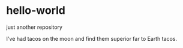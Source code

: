 # hello-world
just another repository

I've had tacos on the moon and find them superior far to Earth tacos.
